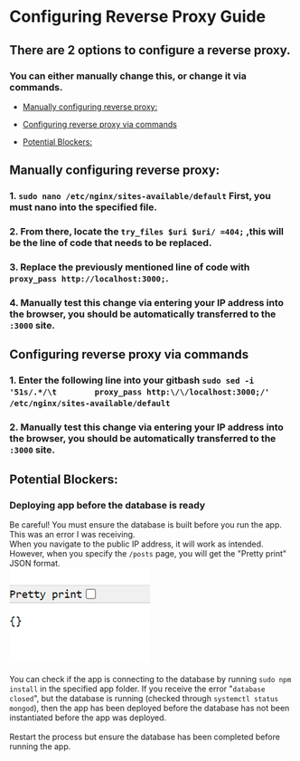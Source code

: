 # Configuring Reverse Proxy Guide

## There are 2 options to configure a reverse proxy. 

### You can either manually change this, or change it via commands.

  - [Manually configuring reverse proxy:](#manually-configuring-reverse-proxy)

  - [Configuring reverse proxy via commands](#configuring-reverse-proxy-via-commands)

  - [Potential Blockers:](#potential-blockers)

## Manually configuring reverse proxy:

### 1. `sudo nano /etc/nginx/sites-available/default` First, you must nano into the specified file.

### 2. From there, locate the `try_files $uri $uri/ =404;` ,this will be the line of code that needs to be replaced.

### 3. Replace the previously mentioned line of code with `proxy_pass http://localhost:3000;`.

### 4. Manually test this change via entering your IP address into the browser, you should be automatically transferred to the `:3000` site.

## Configuring reverse proxy via commands
### 1. Enter the following line into your gitbash `sudo sed -i '51s/.*/\t        proxy_pass http:\/\/localhost:3000;/' /etc/nginx/sites-available/default`

### 2. Manually test this change via entering your IP address into the browser, you should be automatically transferred to the `:3000` site.

## Potential Blockers:
### Deploying app before the database is ready
Be careful! You must ensure the database is built before you run the app. This was an error I was receiving. <br>
When you navigate to the public IP address, it will work as intended. However, when you specify the `/posts` page, you will get the "Pretty print" JSON format.<br>![alt text](images/pretty_print_error.png) <br> <br>
You can check if the app is connecting to the database by running `sudo npm install` in the specified app folder. If you receive the error "`database closed`", but the database is running (checked through `systemctl status mongod`), then the app has been deployed before the database has not been instantiated before the app was deployed. <br>
<br>
Restart the process but ensure the database has been completed before running the app.